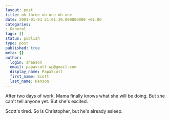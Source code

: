 ```yaml
---
layout: post
title: oh-three oh-one oh-one
date: 2001-01-03 21:01:39.000000000 +01:00
categories:
- General
tags: []
status: publish
type: post
published: true
meta: {}
author:
  login: shanson
  email: papascott-wp@gmail.com
  display_name: PapaScott
  first_name: Scott
  last_name: Hanson
---
```

<p>After two days of work, Mama finally knows what she will be doing. But she can't tell anyone yet. But she's excited.</p>
<p>Scott's tired. So is Christopher, but he's already asleep.</p>

